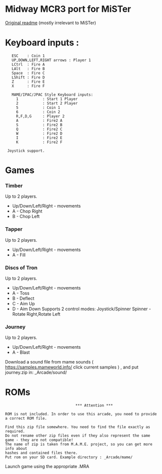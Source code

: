 # Midway MCR3 port for MiSTer

[Original readme](README_orig.txt) (mostly irrelevant to MiSTer)

# Keyboard inputs :
```
   ESC    : Coin 1
   UP,DOWN,LEFT,RIGHT arrows : Player 1
   LCtrl  : Fire A
   LAlt   : Fire B
   Space  : Fire C   
   LShift : Fire D
   Z      : Fire E
   X      : Fire F 

   MAME/IPAC/JPAC Style Keyboard inputs:
     1           : Start 1 Player
     2           : Start 2 Player
     5           : Coin 1
     6           : Coin 2
     R,F,D,G     : Player 2
     A           : Fire2 A
     S           : Fire2 B 
     Q           : Fire2 C
     W           : Fire2 D
     I           : Fire2 E
     K           : Fire2 F
	
 Joystick support. 
```
# Games

### Timber
Up to 2 players. 
* Up/Down/Left/Right - movements 
* A - Chop Right 
* B - Chop Left

### Tapper
Up to 2 players.
* Up/Down/Left/Right - movements
* A - Fill
 
### Discs of Tron
Up to 2 players.
* Up/Down/Left/Right - movements
* A - Toss
* B - Deflect
* C - Aim Up
* D - Aim Down
Supports 2 control modes: Joystick/Spinner
Spinner - Rotate Right,Rotate Left

### Journey
Up to 2 players.
* Up/Down/Left/Right - movements
* A - Blast

Download a sound file from mame sounds ( https://samples.mameworld.info/ click current samples ) , and put journey.zip in:
_Arcade/sound/
 
 
# ROMs
```
                                *** Attention ***

ROM is not included. In order to use this arcade, you need to provide a correct ROM file.

Find this zip file somewhere. You need to find the file exactly as required.
Do not rename other zip files even if they also represent the same game - they are not compatible!
The name of zip is taken from M.A.M.E. project, so you can get more info about
hashes and contained files there.
Put rom on your SD card. Example directory : _Arcade/mame/

```

Launch game using the appropriate .MRA
